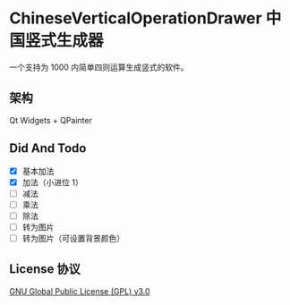 # ChineseVerticalOperationDrawer 中国竖式生成器

一个支持为 1000 内简单四则运算生成竖式的软件。

## 架构

Qt Widgets + QPainter

## Did And Todo

- [x] 基本加法
- [x] 加法（小进位 1）
- [ ] 减法
- [ ] 乘法
- [ ] 除法
- [ ] 转为图片
- [ ] 转为图片（可设置背景颜色）

## License 协议

[GNU Global Public License (GPL) v3.0](LICENSE)
